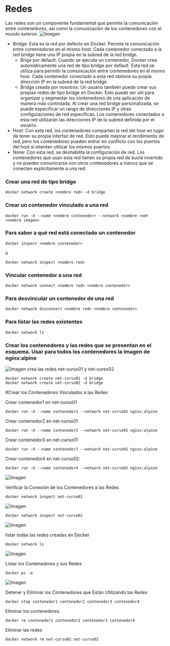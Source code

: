 # Redes
Las redes son un componente fundamental que permite la comunicación entre contenedores, así como la comunicación de los contenedores con el mundo exterior. 
![Imagen](imagenes/redes.PNG)
- Bridge: Esta es la red por defecto en Docker. Permite la comunicación entre contenedores en el mismo host. Cada contenedor conectado a la red bridge tiene una IP propia en la subred de la red bridge.
    -  Brige por default: Cuando se ejecuta un contenedor, Docker crea automáticamente una red de tipo bridge por default. Esta red se utiliza para permitir la comunicación entre contenedores en el mismo host. Cada contenedor conectado a esta red obtiene su propia dirección IP en la subred de la red bridge.
    - Bridge creada por nosotros: Un usuario también puede crear sus propias redes de tipo bridge en Docker. Esto puede ser útil para organizar y segmentar los contenedores de una aplicación de manera más controlada. Al crear una red bridge personalizada, se puede especificar un rango de direcciones IP y otras configuraciones de red específicas. Los contenedores conectados a esta red utilizarán las direcciones IP de la subred definida por el usuario.
- Host: Con esta red, los contenedores comparten la red del host en lugar de tener su propia interfaz de red. Esto puede mejorar el rendimiento de red, pero los contenedores pueden entrar en conflicto con los puertos del host si intentan utilizar los mismos puertos.
- None: Con esta red, se deshabilita la configuración de red. Los contenedores que usan esta red tienen su propia red de bucle invertido y no pueden comunicarse con otros contenedores a menos que se conecten explícitamente a una red.

### Crear una red de tipo bridge

```
docker network create <nombre red> -d bridge
```

### Crear un contenedor vinculado a una red

```
docker run -d --name <nombre contenedor> --network <nombre red> <nombre imagen>
```

### Para saber a qué red está conectado un contenedor

```
docker inspect <nombre contenedor>
```
ó
```
docker network inspect <nombre red> 
```

### Vincular contenedor a una red
```
docker network connect <nombre red> <nombre contenedor>
```

### Para desvincular un contenedor de una red
```
docker network disconnect <nombre red> <nombre contenedor>
```

### Para listar las redes existentes
```
docker network ls
```

### Crear los contenedores y las redes que se presentan en el esquema. Usar para todos los contenedores la imagen de nginx:alpine
![Imagen](imagenes/esquema-ejercicio-redes.PNG)
crea las redes net-curso01 y net-curso02
 ```
docker network create net-curso01 -d bridge
docker network create net-curso02 -d bridge
```
#Crear los Contenedores Vinculados a las Redes

Crear contenedor1 en net-curso01
```
docker run -d --name contenedor1 --network net-curso01 nginx:alpine
```
Crear contenedor2 en net-curso01
```
docker run -d --name contenedor2 --network net-curso01 nginx:alpine
```
Crear contenedor3 en net-curso01
```
docker run -d --name contenedor3 --network net-curso01 nginx:alpine
```
Crear contenedor4 en net-curso02:
```
docker run -d --name contenedor4 --network net-curso02 nginx:alpine
```
![Imagen](imagenes/con.PNG)

Verificar la Conexión de los Contenedores a las Redes
```
docker network inspect net-curso01
```
![Imagen](imagenes/in1.PNG)

```
docker network inspect net-curso02
```
![Imagen](imagenes/in2.PNG)

 listar todas las redes creadas en Docker
```
docker network ls
```
![Imagen](imagenes/li.PNG)

Listar los Contenedores y sus Redes
```
docker ps -a
```
![Imagen](imagenes/todo.PNG)

Detener y Eliminar los Contenedores que Están Utilizando las Redes
```
docker stop contenedor1 contenedor2 contenedor3 contenedor4
```
Eliminar los contenedores
```
docker rm contenedor1 contenedor2 contenedor3 contenedor4
```
Eliminar las redes
```
docker network rm net-curso01 net-curso02
```
